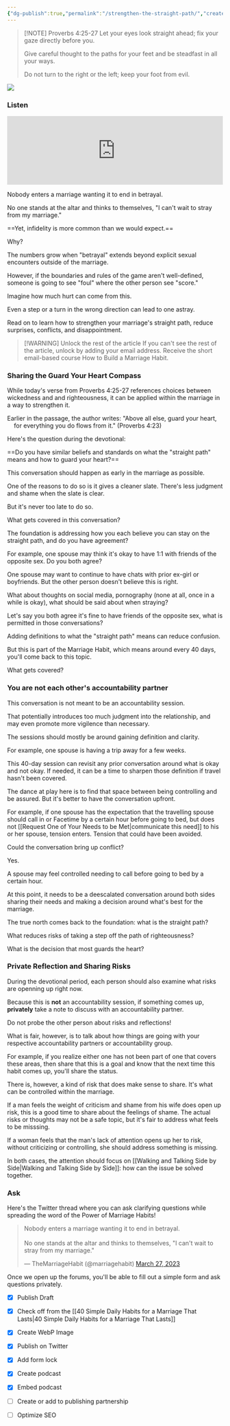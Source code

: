 ```yaml
---
{"dg-publish":true,"permalink":"/strengthen-the-straight-path/","created":"","updated":""}
---
```



> [!NOTE] Proverbs 4:25-27
> Let your eyes look straight ahead; fix your gaze directly before you.
> 
> Give careful thought to the paths for your feet and be steadfast in all your ways.
> 
> Do not turn to the right or the left; keep your foot from evil.

![](https://res.cloudinary.com/dt9hlo5sw/image/upload/v1679935532/obsidian/image_knfuwt.png)

### Listen
<div class="podcastdotco-wrapper"><iframe data-target="the-marriage-habit/strengthen-your-straight-path" src="https://play.pod.co/the-marriage-habit/strengthen-your-straight-path" frameborder="0" width="100%" scrolling="no" style="overflow:hidden;max-width:750px;height:160px;"class="podcastdotco-player podcastdotco-player--episode"></iframe><script src="https://play.pod.co/embed/frame-v1.js"></script></div>

Nobody enters a marriage wanting it to end in betrayal.  

No one stands at the altar and thinks to themselves, "I can't wait to stray from my marriage."

==Yet, infidelity is more common than we would expect.==

Why?

The numbers grow when "betrayal" extends beyond explicit sexual encounters outside of the marriage.

However, if the boundaries and rules of the game aren't well-defined, someone is going to see "foul" where the other person see "score."

Imagine how much hurt can come from this.

Even a step or a turn in the wrong direction can lead to one astray.

Read on to learn how to strengthen your marriage's straight path, reduce surprises, conflicts, and disappointment.

> [!WARNING] Unlock the rest of the article
> If you can't see the rest of the article, unlock by adding your email address.  Receive the short email-based course How to Build a Marriage Habit.
<div class="convertful-202420"></div>
<!--- form here -->
<div class="convertful-202420"></div>


### Sharing the Guard Your Heart Compass

While today's verse from Proverbs 4:25-27 references choices between wickedness and and righteousness, it can be applied within the marriage in a way to strengthen it.

Earlier in the passage, the author writes: "Above all else, guard your heart,  
    for everything you do flows from it." (Proverbs 4:23)

Here's the question during the devotional:

==Do you have similar beliefs and standards on what the "straight path" means and how to guard your heart?==

This conversation should happen as early in the marriage as possible.

One of the reasons to do so is it gives a cleaner slate.  There's less judgment and shame when the slate is clear.

But it's never too late to do so.

What gets covered in this conversation?

The foundation is addressing how you each believe you can stay on the straight path, and do you have agreement?

For example, one spouse may think it's okay to have 1:1 with friends of the opposite sex.  Do you both agree?

One spouse may want to continue to have chats with prior ex-girl or boyfriends.  But the other person doesn't believe this is right.

What about thoughts on social media, pornography (none at all, once in a while is okay), what should be said about when straying?

Let's say you both agree it's fine to have friends of the opposite sex, what is permitted in those conversations?

Adding definitions to what the "straight path" means can reduce confusion.

But this is part of the Marriage Habit, which means around every 40 days, you'll come back to this topic.

What gets covered?

### You are not each other's accountability partner
This conversation is not meant to be an accountability session.

That potentially introduces too much judgment into the relationship, and may even promote more vigilence than necessary.

The sessions should mostly be around gaining definition and clarity.

For example, one spouse is having a trip away for a few weeks.

This 40-day session can revisit any prior conversation around what is okay and not okay.  If needed, it can be a time to sharpen those definition if travel hasn't been covered.

The dance at play here is to find that space between being controlling and be assured.  But it's better to have the conversation upfront.

For example, if one spouse has the expectation that the travelling spouse should call in or Facetime by a certain hour before going to bed, but does not [[Request One of Your Needs to be Met\|communicate this need]] to his or her spouse, tension enters.  Tension that could have been avoided.

Could the conversation bring up conflict?

Yes.

A spouse may feel controlled needing to call before going to bed by a certain hour.

At this point, it needs to be a deescalated conversation around both sides sharing their needs and making a decision around what's best for the marriage.

The true north comes back to the foundation: what is the straight path?

What reduces risks of taking a step off the path of righteousness?

What is the decision that most guards the heart?

### Private Reflection and Sharing Risks
During the devotional period, each person should also examine what risks are openning up right now.  

Because this is **not** an accountability session, if something comes up, **privately** take a note to discuss with an accountability partner.  

Do not probe the other person about risks and reflections!

What is fair, however, is to talk about how things are going with your respective accountability partners or accountability group.

For example, if you realize either one has not been part of one that covers these areas, then share that this is a goal and know that the next time this habit comes up, you'll share the status.

There is, however, a kind of risk that does make sense to share.  It's what can be controlled within the marriage.

If a man feels the weight of criticism and shame from his wife does open up risk, this is a good time to share about the feelings of shame.  The actual risks or thoughts may not be a safe topic, but it's fair to address what feels to be misssing.

If a woman feels that the man's lack of attention opens up her to risk, without criticizing or controlling, she should address something is missing.

In both cases, the attention should focus on [[Walking and Talking Side by Side\|Walking and Talking Side by Side]]: how can the issue be solved together.

### Ask
Here's the Twitter thread where you can ask clarifying questions while spreading the word of the Power of Marriage Habits!
<blockquote class="twitter-tweet"><p lang="en" dir="ltr">Nobody enters a marriage wanting it to end in betrayal. <br><br>No one stands at the altar and thinks to themselves, &quot;I can&#39;t wait to stray from my marriage.&quot;</p>&mdash; TheMarriageHabit (@marriagehabit) <a href="https://twitter.com/marriagehabit/status/1640402350056800257?ref_src=twsrc%5Etfw">March 27, 2023</a></blockquote> <script async src="https://platform.twitter.com/widgets.js" charset="utf-8"></script>

Once we open up the forums, you'll be able to fill out a simple form and ask questions privately.

- [x] Publish Draft
- [x] Check off from the [[40 Simple Daily Habits for a Marriage That Lasts\|40 Simple Daily Habits for a Marriage That Lasts]]
- [x] Create WebP Image
- [x] Publish on Twitter
- [x] Add form lock
- [x] Create podcast
- [x] Embed podcast
- [ ] Create or add to publishing partnership
- [ ] Optimize SEO



<!-- HTML Meta Tags --> <title>Strengthen the Straight Path</title> <head><meta name="description" content="Don't get surprised by a marriage that strays by adding this simple marriage habit to strengthen the straight path. Don't make assumptions that can surprise you."> <!-- Facebook Meta Tags --> <meta property="og:url" content="https://themarriagehabit.com/strengthen-the-straight-path/"> <meta property="og:type" content="website"> <meta property="og:title" content="Strengthen the Straight Path"> <meta property="og:description" content="Don't get surprised by a marriage that strays by adding this simple marriage habit to strengthen the straight path. Don't make assumptions that can surprise you."> <meta property="og:image" content="https://res.cloudinary.com/dt9hlo5sw/image/upload/v1679935532/obsidian/image_knfuwt.png"> <!-- Twitter Meta Tags --> <meta name="twitter:card" content="summary_large_image"> <meta property="twitter:domain" content="themarriagehabit.com"> <meta property="twitter:url" content="https://themarriagehabit.com/strengthen-the-straight-path/"> <meta name="twitter:title" content="Strengthen the Straight Path"> <meta name="twitter:description" content="Don't get surprised by a marriage that strays by adding this simple marriage habit to strengthen the straight path. Don't make assumptions that can surprise you."> <meta name="twitter:image" content="https://res.cloudinary.com/dt9hlo5sw/image/upload/v1679935532/obsidian/image_knfuwt.png"> </head>
<!-- Meta Tags Generated via https://www.opengraph.xyz -->